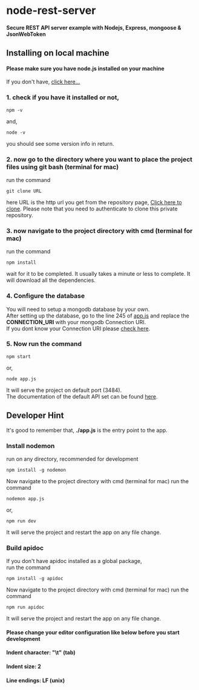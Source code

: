 # node-rest-server
#### Secure REST API server example with Nodejs, Express, mongoose & JsonWebToken

## Installing on local machine
#### Please make sure you have node.js installed on your machine
If you don't have, [click here...](https://nodejs.org/)


### 1. check if you have it installed or not,

	npm -v

and,

	node -v


you should see some version info in return.


### 2. now go to the directory where you want to place the project files using git bash (terminal for mac)

run the command

	git clone URL

here URL is the http url you get from the repository page, [Click here to clone](https://github.com/tanmoythander/node-rest-server/).
Please note that you need to authenticate to clone this private repository.

### 3. now navigate to the project directory with cmd (terminal for mac)
run the command

	npm install
	
wait for it to be completed. It usually takes a minute or less to complete.
It will download all the dependencies.

### 4. Configure the database
You will need to setup a mongodb database by your own.  
After setting up the database, go to the line 245 of [app.js](https://github.com/tanmoythander/node-rest-server/blob/master/app.js) and replace the **CONNECTION_URI** with your mongodb Connection URI.  
If you dont know your Connection URI please [check here](https://docs.mongodb.com/manual/reference/connection-string/).

### 5. Now run the command

	npm start	
or,

	node app.js
	
It will serve the project on default port (3484).  
The documentation of the default API set can be found [here](https://tanmoythander.info/api/node-rest-server/).


## Developer Hint
It's good to remember that, **./app.js** is the entry point to the app.

### Install nodemon
run on any directory, recommended for development

	npm install -g nodemon

Now navigate to the project directory with cmd (terminal for mac)
run the command

	nodemon app.js

or,

	npm run dev
	
It will serve the project and restart the app on any file change.  

### Build apidoc
If you don't have apidoc installed as a global package,  
run the command

	npm install -g apidoc

Now navigate to the project directory with cmd (terminal for mac)
run the command

	npm run apidoc

It will serve the project and restart the app on any file change.  


#### Please change your editor configuration like below before you start development

#### Indent character: "\t" (tab)

#### Indent size: 2

#### Line endings: LF (unix)
